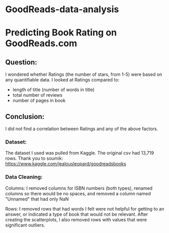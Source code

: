 # GoodReads-data-analysis

# Predicting Book Rating on GoodReads.com

## Question:
I wondered whether Ratings (the number of stars, from 1-5) were based on any quantifiable data. I looked at Ratings compared to: 
- length of title (number of words in title)
- total number of reviews
- number of pages in book

## Conclusion:
I did not find a correlation between Ratings and any of the above factors.

### Dataset:
The dataset I used was pulled from Kaggle. The original csv had 13,719 rows.
Thank you to soumik: https://www.kaggle.com/jealousleopard/goodreadsbooks

### Data Cleaning:

Columns:
I removed columns for ISBN numbers (both types), renamed columns so there would be no spaces, and removed a column named "Unnamed" that had only NaN

Rows:
I removed rows that had words I felt were not helpful for getting to an answer, or indicated a type of book that would not be relevant.
After creating the scatterplots, I also removed rows with values that were significant outliers.
